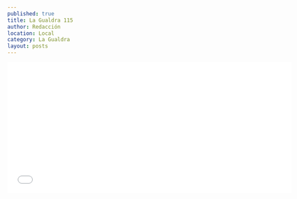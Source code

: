 ```yaml
---
published: true
title: La Gualdra 115
author: Redacción
location: Local
category: La Gualdra
layout: posts
---
```


<iframe width="650" height="300" src="//e.issuu.com/embed.html#1493577/4762697" frameborder="0" allowfullscreen></iframe>
